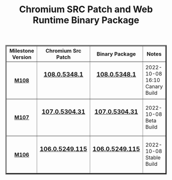 
<h1 align=center>
	
 Chromium SRC Patch and Web Runtime Binary Package 
</h1>

<center>
        <table border="3" cellpadding="3">
            <thead>
                <tr>
                    <th width="25%"> <strong>Milestone Version</strong>
                    <th width="25%"> <strong>Chromium Src Patch</strong>
                    <th width="25%"> <strong>Binary Package</strong>
                    <th> <strong>Notes</strong>
               </tr>            
	<tbody>
                <tr>
                    <td width="20%">
                        <h4 align=center>
				
[M108](https://github.com/TangramDev/WebRT_M108/releases)
			</h4>
                    </td>
                    <td width="25%">
                        <h3 align=center><p>
			
[**108.0.5348.1**](https://github.com/TangramDev/WebRT_M108/releases/download/m108/ChromiumSrcPatch-108.0.5347.1-20221008142800.7z)</p>			
		     </h3>
                    </td>
                    <td width="25%">
                        <h3 align=center><p>
			
[**108.0.5348.1**](https://github.com/TangramDev/WebRT_M108/releases/download/m108/webrt_108.0.5347.1.7z)</p>			
		     </h3>
                    </td>
                    <td >
		        2022-10-08 16:10 Canary Build
                    </td>
                <tr>
                    <td width="20%">
                        <h4 align=center>
				
[M107](https://github.com/TangramDev/WebRT_M107/releases)
			</h4>
                    </td>
                    <td width="25%">
                        <h3 align=center><p>
			
[**107.0.5304.31**](https://github.com/TangramDev/WebRT_M107/releases/download/M107/ChromiumSrcPatch-107.0.5304.31-20221008111057.7z)</p>			
		     </h3>
                    </td>
		    <td width="25%">
                        <h3 align=center><p>
			
[**107.0.5304.31**](https://github.com/TangramDev/WebRT_M107/releases/download/M107/webrt_107.0.5304.31.7z)</p>			
		     </h3>
                    </td>
                    <td >
		        2022-10-08 Beta Build
                    </td>
                <tr>
                    <td width="20%">
                        <h4 align=center>
				
[M106](https://github.com/TangramDev/WebRT_M106/releases/tag/M106)
			</h4>
                    </td>
                    <td width="25%">
                        <h3 align=center><p>
			
[**106.0.5249.115**](https://github.com/TangramDev/WebRT_M106/releases/download/M106/ChromiumSrcPatch-106.0.5249.115-20221008165515.7z)</p>			
		     </h3>
                    </td>
                    <td width="25%">
                        <h3 align=center><p>
			
[**106.0.5249.115**](https://github.com/TangramDev/WebRT_M106/releases/download/M106/webrt_106.0.5249.115.7z)</p>			
		     </h3>
                    </td>
                    <td>
		        2022-10-08 Stable Build
                    </td>
		</tbody>	  
        </table>
</center>
